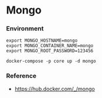 # Mongo

### Environment
````
export MONGO_HOSTNAME=mongo
export MONGO_CONTAINER_NAME=mongo
export MONGO_ROOT_PASSWORD=123456

docker-compose -p core up -d mongo
````

### Reference
- https://hub.docker.com/_/mongo
